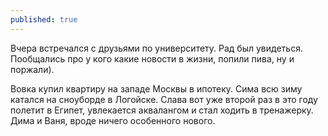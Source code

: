 ```yaml
---
published: true
---
```

Вчера встречался с друзьями по университету. Рад был увидеться. Пообщались про у кого какие новости в жизни, попили пива, ну и поржали).

Вовка купил квартиру на западе Москвы в ипотеку. Сима всю зиму катался на сноуборде в Логойске. Слава вот уже второй раз в это году полетит в Египет, увлекается аквалангом и стал ходить в тренажерку. Дима и Ваня, вроде ничего особенного нового.
